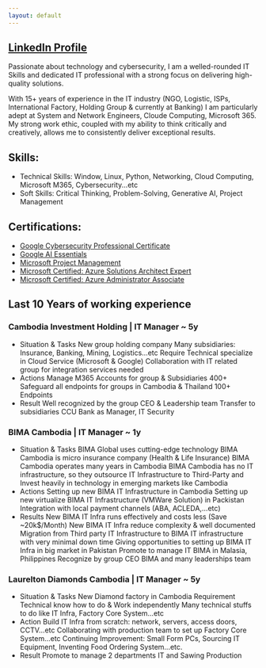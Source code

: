 ```yaml
---
layout: default
---
```


## [LinkedIn Profile](https://www.linkedin.com/in/chanmakara/) 

Passionate about technology and cybersecurity, I am a welled-rounded IT Skills and dedicated IT professional with a strong focus on delivering high-quality solutions. 

With 15+ years of experience in the IT industry (NGO, Logistic, ISPs, International Factory, Holding Group & currently at Banking) I am particularly adept at System and Network Engineers, Cloude Computing, Microsoft 365. My strong work ethic, coupled with my ability to think critically and creatively, allows me to consistently deliver exceptional results.

## Skills: 

*    Technical Skills: Window, Linux, Python, Networking, Cloud Computing, Microsoft M365, Cybersecurity...etc
*    Soft Skills: Critical Thinking, Problem-Solving, Generative AI, Project Management

## Certifications: 
* [Google Cybersecurity Professional Certificate](https://www.credly.com/badges/c0e3b062-d6c4-442c-af1a-714eac3f6aed)
* [Google AI Essentials](https://coursera.org/share/739d80de61d1b2f62b2e165b24dc96fa)
* [Microsoft Project Management](https://www.coursera.org/account/accomplishments/specialization/S29IKAZGGC60) 
* [Microsoft Certified: Azure Solutions Architect Expert](https://www.credly.com/badges/b7af0e3d-07ae-4de8-83a6-69ef0f0f8cdd)
* [Microsoft Certified: Azure Administrator Associate](https://www.credly.com/badges/46debf22-7108-48f0-aafa-5c27fc36f67e)

## Last 10 Years of working experience

### Cambodia Investment Holding | IT Manager ~ 5y
*	Situation & Tasks
New group holding company
Many subsidiaries: Insurance, Banking, Mining, Logistics…etc
Require Technical specialize in Cloud Service (Microsoft & Google)
Collaboration with IT related group for integration services needed
*	Actions
Manage M365 Accounts for group & Subsidiaries 400+
Safeguard all endpoints for groups in Cambodia & Thailand 100+ Endpoints
*	Result
Well recognized by the group CEO & Leadership team
Transfer to subsidiaries CCU Bank as Manager, IT Security

### BIMA Cambodia | IT Manager ~ 1y
* Situation & Tasks
BIMA Global uses cutting-edge technology 
BIMA Cambodia is micro insurance company (Health & Life Insurance)
BIMA Cambodia operates many years in Cambodia
BIMA Cambodia has no IT infrastructure, so they outsource IT Infrastructure to Third-Party and Invest heavily in technology in emerging markets like Cambodia
*	Actions
Setting up new BIMA IT Infrastructure in Cambodia
Setting up new virtualize BIMA IT Infrastructure (VMWare Solution) in Packistan
Integration with local payment channels (ABA, ACLEDA,…etc)
*	Results
New BIMA IT Infra runs effectively and costs less (Save ~20k$/Month)
New BIMA IT Infra reduce complexity & well documented
Migration from Third party IT Infrastructure to BIMA IT infrastructure with very minimal down time
Giving opportunities to setting up BIMA IT Infra in big market in Pakistan
Promote to manage IT BIMA in Malasia, Philippines 
Recognize by group CEO BIMA and many leaderships team

### Laurelton Diamonds Cambodia | IT Manager ~ 5y
*	Situation & Tasks
New Diamond factory in Cambodia
Requirement Technical know how to do & Work independently
Many technical stuffs to do like IT Infra, Factory Core System…etc
*	Action
Build IT Infra from scratch: network, servers, access doors, CCTV…etc
Collaborating with production team to set up Factory Core System...etc
Continuing Improvement: Small Form PCs, Sourcing IT Equipment, Inventing Food Ordering System...etc.
*	Result
Promote to manage 2 departments IT and Sawing Production

  




